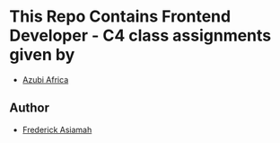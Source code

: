 # This Repo Contains Frontend Developer - C4 class assignments given by 
- [Azubi Africa](https://github.com/Azubi-Africa)

## Author
- [Frederick Asiamah](https://github.com/sharpartzgh)